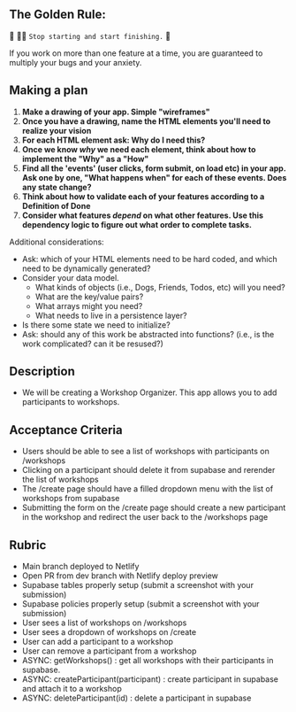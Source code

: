 ## The Golden Rule:

🦸 🦸‍♂️ `Stop starting and start finishing.` 🏁

If you work on more than one feature at a time, you are guaranteed to multiply your bugs and your anxiety.

## Making a plan

1. **Make a drawing of your app. Simple "wireframes"**
1. **Once you have a drawing, name the HTML elements you'll need to realize your vision**
1. **For each HTML element ask: Why do I need this?**
1. **Once we know _why_ we need each element, think about how to implement the "Why" as a "How"**
1. **Find all the 'events' (user clicks, form submit, on load etc) in your app. Ask one by one, "What happens when" for each of these events. Does any state change?**
1. **Think about how to validate each of your features according to a Definition of Done**
1. **Consider what features _depend_ on what other features. Use this dependency logic to figure out what order to complete tasks.**

Additional considerations:

-   Ask: which of your HTML elements need to be hard coded, and which need to be dynamically generated?
-   Consider your data model.
    -   What kinds of objects (i.e., Dogs, Friends, Todos, etc) will you need?
    -   What are the key/value pairs?
    -   What arrays might you need?
    -   What needs to live in a persistence layer?
-   Is there some state we need to initialize?
-   Ask: should any of this work be abstracted into functions? (i.e., is the work complicated? can it be resused?)

## Description
- We will be creating a Workshop Organizer. This app allows you to add participants to workshops.

## Acceptance Criteria
- Users should be able to see a list of workshops with participants on /workshops
- Clicking on a participant should delete it from supabase and rerender the list of workshops
- The /create page should have a filled dropdown menu with the list of workshops from supabase
- Submitting the form on the /create page should create a new participant in the workshop and redirect the user back to the /workshops page

## Rubric
- Main branch deployed to Netlify	
- Open PR from dev branch with Netlify deploy preview	
- Supabase tables properly setup (submit a screenshot with your submission)	
- Supabase policies properly setup (submit a screenshot with your submission)	
- User sees a list of workshops on /workshops	
- User sees a dropdown of workshops on /create	
- User can add a participant to a workshop	
- User can remove a participant from a workshop	
- ASYNC: getWorkshops() : get all workshops with their participants in supabase.	
- ASYNC: createParticipant(participant) : create participant in supabase and attach it to a workshop	
- ASYNC: deleteParticipant(id) : delete a participant in supabase	
